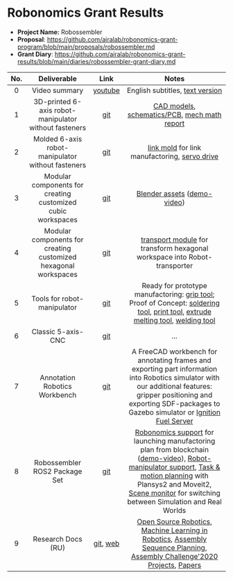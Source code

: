 # Robonomics Grant Results

* **Project Name:** Robossembler
* **Proposal**: https://github.com/airalab/robonomics-grant-program/blob/main/proposals/robossembler.md
* **Grant Diary**: https://github.com/airalab/robonomics-grant-results/blob/main/diaries/robossembler-grant-diary.md

| No. | Deliverable | Link | Notes |
|:---:|:-----------:|:----:|:-----:|
|  0  | Video summary | [youtube](https://youtu.be/AFROcGW73j0) | English subtitles, [text version](https://robosphere.gitlab.io/robossembler-docs/blog/robossembler-1st-year-summary) |
|  1  | 3D-printed 6-axis robot-manipulator without fasteners | [git](https://gitlab.com/robosphere/roboarm-diy-version) | [CAD models](https://gitlab.com/robosphere/roboarm-diy-version/-/tree/main/src), [schematics/PCB](https://gitlab.com/robosphere/roboarm-diy-version/-/tree/main/brd), [mech math report](https://gitlab.com/robosphere/roboarm-diy-version/-/blob/main/calc/Mathcad%20-%20reduce.pdf) |
|  2  | Molded 6-axis robot-manipulator without fasteners | [git](https://gitlab.com/robosphere/roboarm) |  [link mold](https://gitlab.com/robosphere/cnc/roboarm-link-mold) for link manufactoring, [servo drive](https://gitlab.com/robosphere/servo) |
|  3  | Modular components for creating customized cubic workspaces | [git](https://gitlab.com/robosphere/cnc/cubic-modular-workspace) | [Blender assets](https://gitlab.com/robosphere/cnc/cubic-modular-workspace/-/tree/main/blender-assets) ([demo-video](https://www.youtube.com/watch?v=sJLnEXayEq4)) |
|  4  | Modular components for creating customized hexagonal workspaces | [git](https://gitlab.com/robosphere/cnc/roboarm-workspace) | [transport module](https://gitlab.com/robosphere/transport-module) for transform hexagonal workspace into Robot-transporter |
|  5  | Tools for robot-manipulator | [git](https://gitlab.com/robosphere/arm-tools) | Ready for prototype manufactoring: [grip tool](https://gitlab.com/robosphere/arm-tools/grip-tool); Proof of Concept: [soldering tool](https://gitlab.com/robosphere/arm-tools/soldering-tool), [print tool](https://gitlab.com/robosphere/arm-tools/3d-print-tool), [extrude melting tool](https://gitlab.com/robosphere/arm-tools/extrude-melt-tool), [welding tool](https://gitlab.com/robosphere/arm-tools/welding-tool) |
|  6  | Classic 5-axis-CNC | [git](https://gitlab.com/robosphere/cnc/5-axis-cnc) |  ...  |
|  7  | Annotation Robotics Workbench |  [git](https://gitlab.com/robosphere/forks/ARBench) | A FreeCAD workbench for annotating frames and exporting part information into Robotics simulator with our additional features: gripper positioning and exporting SDF-packages to Gazebo simulator or [Ignition Fuel Server](https://gitlab.com/robosphere/ignition-fuel-export) |
|  8  | Robossembler ROS2 Package Set | [git](https://gitlab.com/robosphere/robossembler-ros2) | [Robonomics support](https://gitlab.com/robosphere/robossembler-ros2/-/tree/main/robonomics) for launching manufactoring plan from blockchain ([demo-video](https://www.youtube.com/watch?v=J3m5hXf-cro)), [Robot-manipulator support](https://gitlab.com/robosphere/robossembler-ros2/-/tree/main/rasmt_support), [Task & motion planning](https://gitlab.com/robosphere/robossembler-ros2/-/tree/main/robossembler) with Plansys2 and Moveit2, [Scene monitor](https://gitlab.com/robosphere/robossembler-ros2/-/tree/main/robossembler_scene_monitor) for switching between Simulation and Real Worlds |
|  9  | Research Docs (RU) | [git](https://gitlab.com/robosphere/robossembler-docs), [web](https://robosphere.gitlab.io/robossembler-docs/docs/) | [Open Source Robotics](https://gitlab.com/robosphere/robossembler-docs/-/blob/89d9d2df878049a941371eb29103e45e47316304/docs/technologies/open-source-robots-and-tools.md), [Machine Learning in Robotics](https://gitlab.com/robosphere/robossembler-docs/-/blob/89d9d2df878049a941371eb29103e45e47316304/docs/technologies/machine-learning-in-robotics.md), [Assembly Sequence Planning](https://gitlab.com/robosphere/robossembler-docs/-/blob/89d9d2df878049a941371eb29103e45e47316304/docs/technologies/assembly-sequence-planning-overview.md), [Assembly Challenge'2020 Projects](https://gitlab.com/robosphere/robossembler-docs/-/blob/89d9d2df878049a941371eb29103e45e47316304/docs/technologies/wrs2020-assembly-challenge.md), [Papers](https://gitlab.com/robosphere/robossembler-docs/-/tree/master/docs/papers) |
